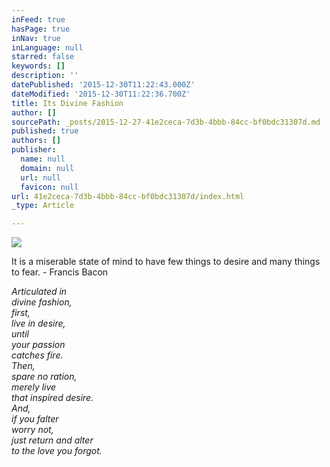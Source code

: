 ```yaml
---
inFeed: true
hasPage: true
inNav: true
inLanguage: null
starred: false
keywords: []
description: ''
datePublished: '2015-12-30T11:22:43.000Z'
dateModified: '2015-12-30T11:22:36.700Z'
title: Its Divine Fashion
author: []
sourcePath: _posts/2015-12-27-41e2ceca-7d3b-4bbb-84cc-bf0bdc31307d.md
published: true
authors: []
publisher:
  name: null
  domain: null
  url: null
  favicon: null
url: 41e2ceca-7d3b-4bbb-84cc-bf0bdc31307d/index.html
_type: Article

---
```

![](https://the-grid-user-content.s3-us-west-2.amazonaws.com/bd3caf96-6dd4-4ced-a62f-321f56c0e8bf.jpg)

It is a miserable state of mind to have few things to desire and many things to fear. - Francis Bacon

_Articulated in  
divine fashion,  
first,  
live in desire,  
until   
your passion   
catches fire.  
Then,   
spare no ration,  
merely live   
that inspired desire.  
And,  
if you falter  
worry not,  
just return and alter   
to the love you forgot._